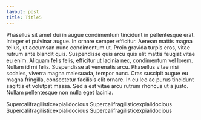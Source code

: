 ```yaml
---
layout: post
title: Title5
---
```


Phasellus sit amet dui in augue condimentum tincidunt in pellentesque erat. Integer et pulvinar augue. In ornare semper efficitur. Aenean mattis magna tellus, ut accumsan nunc condimentum ut. Proin gravida turpis eros, vitae rutrum ante blandit quis. Suspendisse quis arcu quis elit mattis feugiat vitae eu enim. Aliquam felis felis, efficitur ut lacinia nec, condimentum vel lorem. Nullam id mi felis. Suspendisse at venenatis arcu. Phasellus vitae nisi sodales, viverra magna malesuada, tempor nunc. Cras suscipit augue eu magna fringilla, consectetur facilisis elit ornare. In eu leo ac purus tincidunt sagittis et volutpat massa. Sed a est vitae arcu rutrum rhoncus ut a justo. Nullam pellentesque non nulla eget lacinia. 

Supercalifragilisticexpialidocious
Supercalifragilisticexpialidocious
Supercalifragilisticexpialidocious
Supercalifragilisticexpialidocious